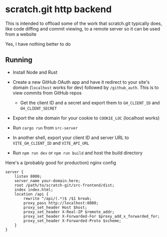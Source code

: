 # scratch.git http backend

This is intended to offload some of the work that scratch.git typically does, like code diffing and commit viewing, to a remote server so it can be used from a website

Yes, I have nothing better to do

## Running

- Install Node and Rust

- Create a new GitHub OAuth app and have it redirect to your site's domain (`localhost` works for dev) followed by `/github_auth`. This is to view commits from GitHub repos

    - Get the client ID and a secret and export them to `GH_CLIENT_ID` and `GH_CLIENT_SECRET`

- Export the site domain for your cookie to `COOKIE_LOC` (localhost works)

- Run `cargo run` from `src-server` 

- In another shell, export your client ID and server URL to `VITE_GH_CLIENT_ID` and `VITE_API_URL`

- Run `npm run dev` or `npm run build` and host the build directory

Here's a (probably good for production) nginx config

```nginx
server {
    listen 8000;
    server_name your-domain.here;
    root /path/to/scratch-git/src-frontend/dist;
    index index.html;
    location /api {
        rewrite ^/api/(.*)$ /$1 break;  
        proxy_pass http://localhost:8080;
        proxy_set_header Host $host;
        proxy_set_header X-Real-IP $remote_addr;
        proxy_set_header X-Forwarded-For $proxy_add_x_forwarded_for;
        proxy_set_header X-Forwarded-Proto $scheme;
    }
}
```
